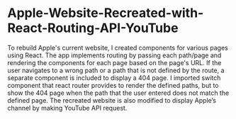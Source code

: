 # Apple-Website-Recreated-with-React-Routing-API-YouTube
 To rebuild Apple's current website, I created components for various pages using React. The app implements routing by passing each path/page and rendering the components for each page based on the page's URL. If the user navigates to a wrong path or a path that is not defined by the route, a separate component is included to display a 404 page. I imported switch component that react router provides to render the defined paths, but to show the 404 page when the path that the user entered does not match the defined page. The recreated website is also modified to display Apple’s channel by making YouTube API request.
